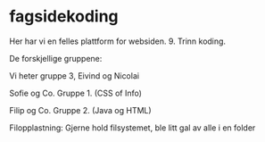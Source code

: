 # fagsidekoding
Her har vi en felles plattform for websiden. 9. Trinn koding. 

De forskjellige gruppene:<br>

Vi heter gruppe 3, Eivind og Nicolai

Sofie og Co. Gruppe 1. (CSS of Info)

Filip og Co. Gruppe 2. (Java og HTML)

Filopplastning:
Gjerne hold filsystemet, ble litt gal av alle i en folder
